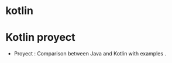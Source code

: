 # kotlin

Kotlin proyect
=============

* Proyect : Comparison between Java and Kotlin with examples .
